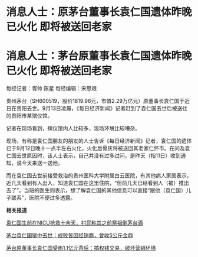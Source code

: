 # 消息人士：原茅台董事长袁仁国遗体昨晚已火化 即将被送回老家

# 消息人士：茅台原董事长袁仁国遗体昨晚已火化 即将被送回老家

每经记者：胥帅 陈星 每经编辑：宋思艰

贵州茅台（SH600519，股价1819.96元，市值2.29万亿元）原董事长袁仁国于近日在贵阳去世。9月13日凌晨，《每日经济新闻》记者赶到了袁仁国去世后被送往的贵阳市某殡仪馆。

记者在现场看到，殡仪馆内人比较多，现场环境比较嘈杂。

现场，有称是袁仁国朋友的朋友的人士告诉《每日经济新闻》记者，袁仁国的遗体已于9月12日晚十一点半左右火化，火化后骨灰将被送回其老家仁怀市。在问及袁仁国去世原因时，该人士表示，自己并没有过多过问，是昨天（指11日）收到通知，说今天来送一送他。

而在袁仁国去世前接受救治的贵州医科大学附属白云医院，有其他病人家属表示，近几天看到有人出入，知道袁仁国在这里住院，“但前几天已经看到人（被）推出去了”。当班的医生则表示，想了解袁仁国的其他信息可以直接“跟他（袁仁国）儿子联系”，医院不便过多透露。

**相关报道**

[袁仁国生前在NICU抢救十余天，村民称其之前祭祖倒茅台酒](https://new.qq.com/rain/a/20230912A0AO5E00)

[茅台袁仁国狱中去世：成败皆因经销商，曾收5公斤金鼎](https://new.qq.com/rain/a/20230911A0AWCD00)

[茅台原董事长袁仁国受贿1.1亿元背后：搞权钱交易，破坏营销环境](https://new.qq.com/rain/a/20220320A07YEW00)

